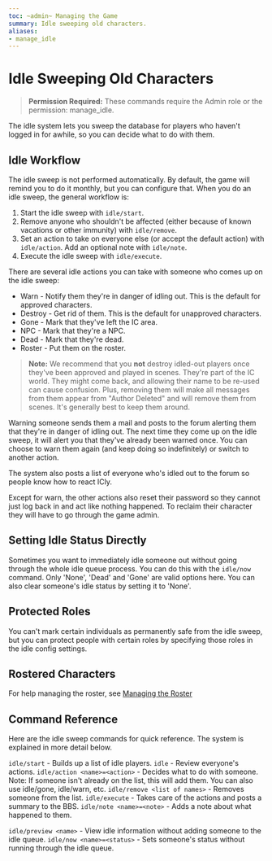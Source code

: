 ```yaml
---
toc: ~admin~ Managing the Game
summary: Idle sweeping old characters.
aliases:
- manage_idle
---
```

# Idle Sweeping Old Characters

> **Permission Required:** These commands require the Admin role or the permission: manage\_idle.

The idle system lets you sweep the database for players who haven't logged in for awhile, so you can decide what to do with them.

## Idle Workflow

The idle sweep is not performed automatically. By default, the game will remind you to do it monthly, but you can configure that.  When you do an idle sweep, the general workflow is:

1. Start the idle sweep with `idle/start`.
2. Remove anyone who shouldn't be affected (either because of known vacations or other immunity) with `idle/remove`.
3. Set an action to take on everyone else (or accept the default action) with `idle/action`.  Add an optional note with `idle/note`.
4. Execute the idle sweep with `idle/execute`.

There are several idle actions you can take with someone who comes up on the idle sweep:

* Warn - Notify them they're in danger of idling out.  This is the default for approved characters.
* Destroy - Get rid of them.  This is the default for unapproved characters.
* Gone - Mark that they've left the IC area.
* NPC - Mark that they're a NPC. 
* Dead - Mark that they're dead.
* Roster - Put them on the roster.

> **Note:** We recommend that you **not** destroy idled-out players once they've been approved and played in scenes.  They're part of the IC world.  They might come back, and allowing their name to be re-used can cause confusion.  Plus, removing them will make all messages from them appear from "Author Deleted" and will remove them from scenes.  It's generally best to keep them around.

Warning someone sends them a mail and posts to the forum alerting them that they're in danger of idling out.  The next time they come up on the idle sweep, it will alert you that they've already been warned once. You can choose to warn them again (and keep doing so indefinitely) or switch to another action.

The system also posts a list of everyone who's idled out to the forum so people know how to react ICly.

Except for warn, the other actions also reset their password so they cannot just log back in and act like nothing happened.  To reclaim their character they will have to go through the game admin.

## Setting Idle Status Directly

Sometimes you want to immediately idle someone out without going through the whole idle queue process.  You can do this with the `idle/now` command.  Only 'None', 'Dead' and 'Gone' are valid options here.  You can also clear someone's idle status by setting it to 'None'.

## Protected Roles

You can't mark certain individuals as permanently safe from the idle sweep, but you can protect people with certain roles by specifying those roles in the idle config settings.

## Rostered Characters

For help managing the roster, see [Managing the Roster](/help/manage_roster)

## Command Reference

Here are the idle sweep commands for quick reference.  The system is explained in more detail below.

`idle/start` - Builds up a list of idle players.
`idle` - Review everyone's actions.
`idle/action <name>=<action>` - Decides what to do with someone.  Note: If someone isn't already on the list, this will add them.  You can also use idle/gone, idle/warn, etc.
`idle/remove <list of names>` - Removes someone from the list.
`idle/execute` - Takes care of the actions and posts a summary to the BBS.
`idle/note <name>=<note>` - Adds a note about what happened to them.

`idle/preview <name>` - View idle information without adding someone to the idle queue.
`idle/now <name>=<status>` - Sets someone's status without running through the idle queue.

